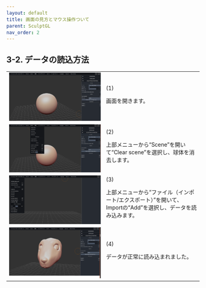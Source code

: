 ```yaml
---
layout: default
title: 画面の見方とマウス操作ついて
parent: SculptGL
nav_order: 2
---
```


## **3-2. データの読込方法**


<table>
  <tr>
   <td>

<img src="assets/image6.png" width="" alt="alt_text" title="image_tooltip">

   </td>
   <td>(1)
<p>
画面を開きます。
   </td>
  </tr>
  <tr>
   <td>

<img src="assets/image2.png" width="" alt="alt_text" title="image_tooltip">

   </td>
   <td>(2)
<p>
上部メニューから“Scene”を開いて“Clear scene”を選択し、球体を消去します。
   </td>
  </tr>
  <tr>
   <td>

<img src="assets/image8.png" width="" alt="alt_text" title="image_tooltip">

   </td>
   <td>(3)
<p>
上部メニューから“ファイル（インポート/エクスポート）”を開いて、Importの“Add”を選択し、データを読み込みます。
   </td>
  </tr>
  <tr>
   <td>

<img src="assets/image9.png" width="" alt="alt_text" title="image_tooltip">

   </td>
   <td>(4)
<p>
データが正常に読み込まれました。
   </td>
  </tr>
</table>
